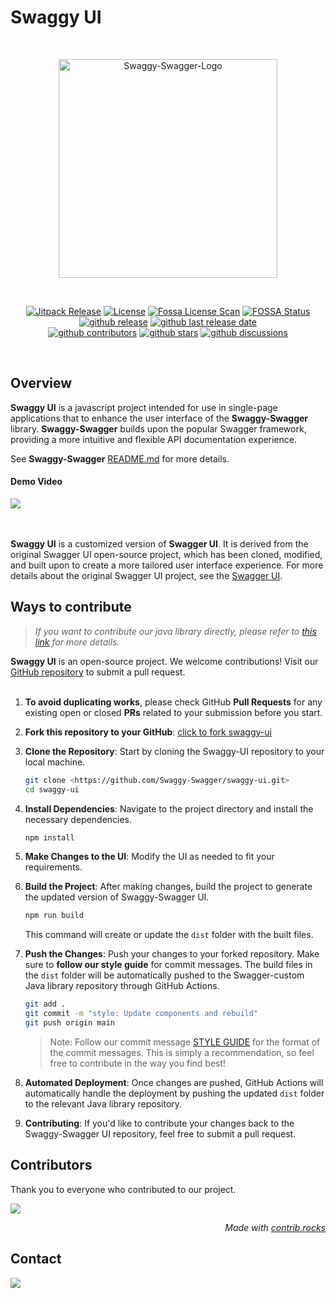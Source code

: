 # Swaggy UI
<br/>
<p align="center">
<img src="https://github.com/user-attachments/assets/1650bb7d-cdf0-485c-8cc8-9617d8ea7472" width="350" alt="Swaggy-Swagger-Logo" />
</p>
<br/>
<p align="center">
  <a href="https://jitpack.io/#Swaggy-Swagger/swagger-custom-java" target="_blank"><img src="https://jitpack.io/v/Swaggy-Swagger/swagger-custom-java.svg" alt="Jitpack Release"/></a>
  <a href="./LICENSE" target="_blank"><img src="https://img.shields.io/github/license/Swaggy-Swagger/swagger-custom-java?logo=github&color=blue" alt="License"/></a>
  <a href="https://app.fossa.com/projects/git%2Bgithub.com%2FSwaggy-Swagger%2Fswagger-custom-java?ref=badge_shield" target="_blank"><img src="https://app.fossa.com/api/projects/git%2Bgithub.com%2FSwaggy-Swagger%2Fswagger-custom-java.svg?type=shield&issueType=license" alt="Fossa License Scan" /></a>
<a href="https://app.fossa.com/projects/git%2Bgithub.com%2FSwaggy-Swagger%2Fswagger-custom-java?ref=badge_shield&issueType=security" target="_blank"><img src="https://app.fossa.com/api/projects/git%2Bgithub.com%2FSwaggy-Swagger%2Fswagger-custom-java.svg?type=shield&issueType=security" alt="FOSSA Status"/></a>
  <a href="https://github.com/Swaggy-Swagger/swagger-custom-java"><img src="https://img.shields.io/github/v/release/Swaggy-Swagger/swagger-custom-java?logo=github" alt="github release"/></a>
  <a href="https://github.com/Swaggy-Swagger/swagger-custom-java"><img src="https://img.shields.io/github/release-date/Swaggy-Swagger/swagger-custom-java?color=blue&logo=github" alt="github last release date" /></a>
<br>
  <a href="https://github.com/Swaggy-Swagger/swagger-custom-java/graphs/contributors" target="_blank"><img src="https://img.shields.io/github/contributors-anon/Swaggy-Swagger/swagger-custom-java?logo=github&color=blue" alt="github contributors" /></a>
  <a href="https://github.com/Swaggy-Swagger/swagger-custom-java"><img src="https://img.shields.io/github/stars/Swaggy-Swagger/swagger-custom-java?logo=github" alt="github stars" /></a>
  <a href="https://github.com/Swaggy-Swagger/swagger-custom-java"><img src="https://img.shields.io/github/discussions/Swaggy-Swagger/swagger-custom-java?logo=github&color=blue" alt="github discussions" /></a>
</p>
</br>


## Overview
**Swaggy UI** is a javascript project intended for use in single-page applications that to enhance the user interface of the **Swaggy-Swagger** library.
**Swaggy-Swagger** builds upon the popular Swagger framework, providing a more intuitive and flexible API documentation experience. </br>

See **Swaggy-Swagger** [README.md](https://github.com/Swaggy-Swagger) for more details. </br>

#### Demo Video
<div>
<a href="https://www.youtube.com/watch?v=oD8ShZGQrqo"><img src="https://img.shields.io/badge/YOUTUBE-FF0000?style=for-the-badge&logo=YouTube&logoColor=white&link=https://www.youtube.com/watch?v=oD8ShZGQrqo"/></a>
</div>
</br></br>

**Swaggy UI** is a customized version of **Swagger UI**. It is derived from the original Swagger UI open-source project, which has been cloned, modified, and built upon to create a more tailored user interface experience. For more details about the original Swagger UI project, see the [Swagger UI](https://github.com/swagger-api/swagger-ui).




## Ways to contribute
> _If you want to contribute our java library directly, please refer to [this link](https://github.com/Swaggy-Swagger/.github/blob/main/profile/CONTRIBUTING.md) for more details._

**Swaggy UI** is an open-source project. We welcome contributions! Visit our [GitHub repository](https://github.com/Swaggy-Swagger/swaggy-ui) to submit a pull request. </br> 
</br>
1. **To avoid duplicating works**, please check GitHub **Pull Requests** for any existing open or closed **PRs** related to your submission before you start.

2. **Fork this repository to your GitHub**: [click to fork swaggy-ui](https://github.com/Swaggy-Swagger/swaggy-ui/fork)

3. **Clone the Repository**: Start by cloning the Swaggy-UI repository to your local machine.
    
    ```bash
    git clone <https://github.com/Swaggy-Swagger/swaggy-ui.git>
    cd swaggy-ui
    
    ```
    
4. **Install Dependencies**: Navigate to the project directory and install the necessary dependencies.
    
    ```bash
    npm install
    
    ```
    
5. **Make Changes to the UI**: Modify the UI as needed to fit your requirements.
6. **Build the Project**: After making changes, build the project to generate the updated version of Swaggy-Swagger UI.
    
    ```bash
    npm run build
    
    ```
    
    This command will create or update the `dist` folder with the built files.
    
7. **Push the Changes**: Push your changes to your forked repository. Make sure to **follow our style guide** for commit messages. The build files in the `dist` folder will be automatically pushed to the Swagger-custom Java library repository through GitHub Actions.
    
    ```bash
    git add .
    git commit -m "style: Update components and rebuild"
    git push origin main
    
    ```
    
    > Note: Follow our commit message [STYLE GUIDE](https://github.com/Swaggy-Swagger/.github/blob/main/profile/STYLE_GUIDE.md) for the format of the commit messages. This is simply a recommendation, so feel free to contribute in the way you find best!
    > 
8. **Automated Deployment**: Once changes are pushed, GitHub Actions will automatically handle the deployment by pushing the updated `dist` folder to the relevant Java library repository.
9. **Contributing**: If you'd like to contribute your changes back to the Swaggy-Swagger UI repository, feel free to submit a pull request.


## Contributors

Thank you to everyone who contributed to our project.

<a href="https://github.com/Swaggy-Swagger/swagger-custom-java/graphs/contributors">
  <img src="https://contrib.rocks/image?repo=Swaggy-Swagger/swagger-custom-java" />
</a>

_<div align=right>Made with <a href="https://contrib.rocks">contrib.rocks</a></div>_

## Contact 
<a href="mailto:clcc001@naver.com"><img src="https://img.shields.io/badge/mail-d14836?style=flat-square&logo=Gmail&logoColor=white&link=clcc001@naver.com"/></a>
